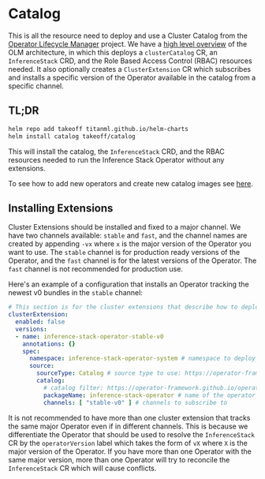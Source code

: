 # Catalog

This is all the resource need to deploy and use a Cluster Catalog from the [Operator Lifecycle Manager](https://operator-framework.github.io/operator-controller/) project. We have a [high level overview](../../operator-lifecycle-manager/README.md#overview) of the OLM architecture, in which this deploys a `clusterCatalog` CR, an `InferenceStack` CRD, and the Role Based Access Control (RBAC) resources needed. It also optionally creates a `ClusterExtension` CR which subscribes and installs a specific version of the Operator available in the catalog from a specific channel.

## TL;DR

```bash
helm repo add takeoff titanml.github.io/helm-charts
helm install catalog takeoff/catalog
```

This will install the catalog, the `InferenceStack` CRD, and the RBAC resources needed to run the Inference Stack Operator without any extensions.

To see how to add new operators and create new catalog images see [here](../../operator-lifecycle-manager/README.md).

## Installing Extensions

Cluster Extensions should be installed and fixed to a major channel. We have two channels available: `stable` and `fast`, and the channel names are created by appending `-vx` where `x` is the major version of the Operator you want to use. The `stable` channel is for production ready versions of the Operator, and the `fast` channel is for the latest versions of the Operator. The `fast` channel is not recommended for production use.

Here's an example of a configuration that installs an Operator tracking the newest v0 bundles in the `stable` channel:

```yaml
# This section is for the cluster extensions that describe how to deploy the operator. More information can be found here: https://operator-framework.github.io/operator-controller/api-reference/operator-controller-api-reference/#clusterextension
clusterExtension:
  enabled: false
  versions:
  - name: inference-stack-operator-stable-v0
    annotations: {}
    spec:
      namespace: inference-stack-operator-system # namespace to deploy the operator into
      source:
        sourceType: Catalog # source type to use: https://operator-framework.github.io/operator-controller/api-reference/operator-controller-api-reference/#sourceconfig
        catalog:
          # catalog filter: https://operator-framework.github.io/operator-controller/api-reference/operator-controller-api-reference/#catalogfilter
          packageName: inference-stack-operator # name of the operator
          channels: [ "stable-v0" ] # channels to subscribe to
```

It is not recommended to have more than one cluster extension that tracks the same major Operator even if in different channels. This is because we differentiate the Operator that should be used to resolve the `InferenceStack` CR by the `operatorVersion` label which takes the form of `vX` where `X` is the major version of the Operator. If you have more than one Operator with the same major version, more than one Operator will try to reconcile the `InferenceStack` CR which will cause conflicts.
